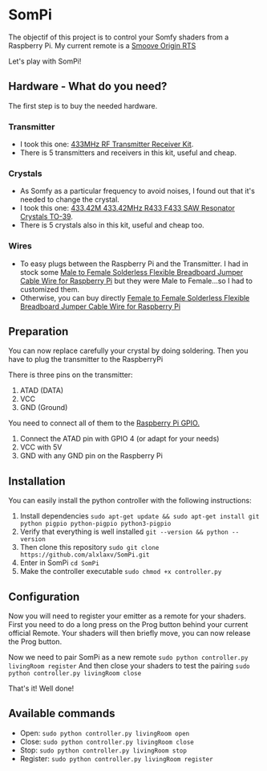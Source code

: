 # SomPi
The objectif of this project is to control your Somfy shaders from a Raspberry Pi.
My current remote is a [Smoove Origin RTS](https://boutique.somfy.fr/smoove-origin-rts.html)

Let's play with SomPi!

## Hardware - What do you need?
The first step is to buy the needed hardware.

### Transmitter
- I took this one: [433MHz RF Transmitter Receiver Kit](https://www.ebay.ch/itm/272993898467?ViewItem=&item=272993898467). 
- There is 5 transmitters and receivers in this kit, useful and cheap.
### Crystals
- As Somfy as a particular frequency to avoid noises, I found out that it's needed to change the crystal. 
- I took this one: [433.42M 433.42MHz R433 F433 SAW Resonator Crystals TO-39](https://www.ebay.ch/itm/232574365405?ViewItem=&item=232574365405). 
- There is 5 crystals also in this kit, useful and cheap too.
### Wires
- To easy plugs between the Raspberry Pi and the Transmitter. I had in stock some [Male to Female Solderless Flexible Breadboard Jumper Cable Wire for Raspberry Pi](https://www.amazon.com/Ganvol-Flexible-Breadboard-Raspberry-ordinateur/dp/B01LVVIOUO) but they were Male to Female...so I had to customized them. 
- Otherwise, you can buy directly [Female to Female Solderless Flexible Breadboard Jumper Cable Wire for Raspberry Pi](https://www.amazon.com/Ganvol-Flexible-Breadboard-Raspberry-ordinateur/dp/B01LWAXJJS)


## Preparation
You can now replace carefully your crystal by doing soldering.
Then you have to plug the transmitter to the RaspberryPi

There is three pins on the transmitter: 
1. ATAD (DATA)
2. VCC
3. GND (Ground)

You need to connect all of them to the [Raspberry Pi GPIO.](https://www.raspberrypi.org/documentation/usage/gpio/)
1. Connect the ATAD pin with GPIO 4 (or adapt for your needs)
2. VCC with 5V
3. GND with any GND pin on the Raspberry Pi

## Installation
You can easily install the python controller with the following instructions:
1. Install dependencies
`sudo apt-get update && sudo apt-get install git python pigpio python-pigpio python3-pigpio`
2. Verify that everything is well installed
`git --version && python --version`
3. Then clone this repository
`sudo git clone https://github.com/alxlaxv/SomPi.git`
4. Enter in SomPi
`cd SomPi`
5. Make the controller executable
`sudo chmod +x controller.py`

## Configuration
Now you will need to register your emitter as a remote for your shaders.
First you need to do a long press on the Prog button behind your current official Remote.
Your shaders will then briefly move, you can now release the Prog button.

Now we need to pair SomPi as a new remote
`sudo python controller.py livingRoom register`
And then close your shaders to test the pairing
`sudo python controller.py livingRoom close`

That's it! Well done!

## Available commands

* Open: `sudo python controller.py livingRoom open`
* Close: `sudo python controller.py livingRoom close`
* Stop: `sudo python controller.py livingRoom stop`
* Register: `sudo python controller.py livingRoom register`

